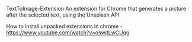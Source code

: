 TextToImage-Extension
An extension for Chrome that generates a picture after the selected text, using the Unsplash API

How to install unpacked extensions in chrome - https://www.youtube.com/watch?v=oswjtLwCUqg
